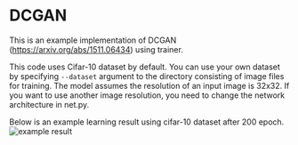 # DCGAN

This is an example implementation of DCGAN (https://arxiv.org/abs/1511.06434) using trainer.

This code uses Cifar-10 dataset by default.
You can use your own dataset by specifying `--dataset` argument to the directory consisting of image files for training.
The model assumes the resolution of an input image is 32x32.
If you want to use another image resolution, you need to change the network architecture in net.py.

Below is an example learning result using cifar-10 dataset after 200 epoch.
![example result](https://raw.githubusercontent.com/pfnet/chainer/master/examples/dcgan/example_image.png)

